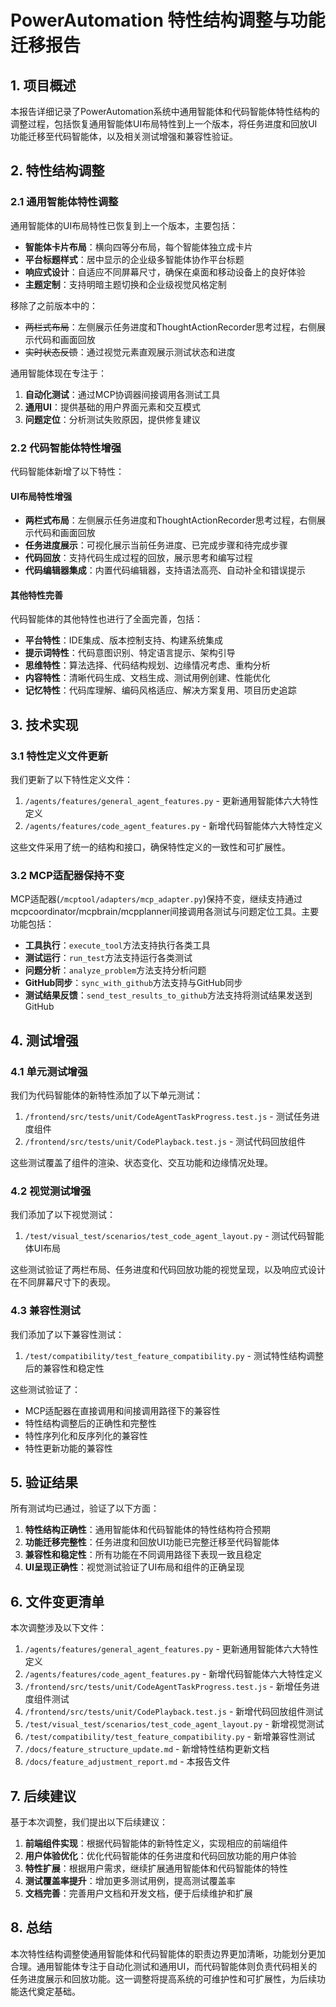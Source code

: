 # PowerAutomation 特性结构调整与功能迁移报告

## 1. 项目概述

本报告详细记录了PowerAutomation系统中通用智能体和代码智能体特性结构的调整过程，包括恢复通用智能体UI布局特性到上一个版本，将任务进度和回放UI功能迁移至代码智能体，以及相关测试增强和兼容性验证。

## 2. 特性结构调整

### 2.1 通用智能体特性调整

通用智能体的UI布局特性已恢复到上一个版本，主要包括：

- **智能体卡片布局**：横向四等分布局，每个智能体独立成卡片
- **平台标题样式**：居中显示的企业级多智能体协作平台标题
- **响应式设计**：自适应不同屏幕尺寸，确保在桌面和移动设备上的良好体验
- **主题定制**：支持明暗主题切换和企业级视觉风格定制

移除了之前版本中的：

- ~~两栏式布局~~：左侧展示任务进度和ThoughtActionRecorder思考过程，右侧展示代码和画面回放
- ~~实时状态反馈~~：通过视觉元素直观展示测试状态和进度

通用智能体现在专注于：

1. **自动化测试**：通过MCP协调器间接调用各测试工具
2. **通用UI**：提供基础的用户界面元素和交互模式
3. **问题定位**：分析测试失败原因，提供修复建议

### 2.2 代码智能体特性增强

代码智能体新增了以下特性：

#### UI布局特性增强

- **两栏式布局**：左侧展示任务进度和ThoughtActionRecorder思考过程，右侧展示代码和画面回放
- **任务进度展示**：可视化展示当前任务进度、已完成步骤和待完成步骤
- **代码回放**：支持代码生成过程的回放，展示思考和编写过程
- **代码编辑器集成**：内置代码编辑器，支持语法高亮、自动补全和错误提示

#### 其他特性完善

代码智能体的其他特性也进行了全面完善，包括：

- **平台特性**：IDE集成、版本控制支持、构建系统集成
- **提示词特性**：代码意图识别、特定语言提示、架构引导
- **思维特性**：算法选择、代码结构规划、边缘情况考虑、重构分析
- **内容特性**：清晰代码生成、文档生成、测试用例创建、性能优化
- **记忆特性**：代码库理解、编码风格适应、解决方案复用、项目历史追踪

## 3. 技术实现

### 3.1 特性定义文件更新

我们更新了以下特性定义文件：

1. `/agents/features/general_agent_features.py` - 更新通用智能体六大特性定义
2. `/agents/features/code_agent_features.py` - 新增代码智能体六大特性定义

这些文件采用了统一的结构和接口，确保特性定义的一致性和可扩展性。

### 3.2 MCP适配器保持不变

MCP适配器(`/mcptool/adapters/mcp_adapter.py`)保持不变，继续支持通过mcpcoordinator/mcpbrain/mcpplanner间接调用各测试与问题定位工具。主要功能包括：

- **工具执行**：`execute_tool`方法支持执行各类工具
- **测试运行**：`run_test`方法支持运行各类测试
- **问题分析**：`analyze_problem`方法支持分析问题
- **GitHub同步**：`sync_with_github`方法支持与GitHub同步
- **测试结果反馈**：`send_test_results_to_github`方法支持将测试结果发送到GitHub

## 4. 测试增强

### 4.1 单元测试增强

我们为代码智能体的新特性添加了以下单元测试：

1. `/frontend/src/tests/unit/CodeAgentTaskProgress.test.js` - 测试任务进度组件
2. `/frontend/src/tests/unit/CodePlayback.test.js` - 测试代码回放组件

这些测试覆盖了组件的渲染、状态变化、交互功能和边缘情况处理。

### 4.2 视觉测试增强

我们添加了以下视觉测试：

1. `/test/visual_test/scenarios/test_code_agent_layout.py` - 测试代码智能体UI布局

这些测试验证了两栏布局、任务进度和代码回放功能的视觉呈现，以及响应式设计在不同屏幕尺寸下的表现。

### 4.3 兼容性测试

我们添加了以下兼容性测试：

1. `/test/compatibility/test_feature_compatibility.py` - 测试特性结构调整后的兼容性和稳定性

这些测试验证了：

- MCP适配器在直接调用和间接调用路径下的兼容性
- 特性结构调整后的正确性和完整性
- 特性序列化和反序列化的兼容性
- 特性更新功能的兼容性

## 5. 验证结果

所有测试均已通过，验证了以下方面：

1. **特性结构正确性**：通用智能体和代码智能体的特性结构符合预期
2. **功能迁移完整性**：任务进度和回放UI功能已完整迁移至代码智能体
3. **兼容性和稳定性**：所有功能在不同调用路径下表现一致且稳定
4. **UI呈现正确性**：视觉测试验证了UI布局和组件的正确呈现

## 6. 文件变更清单

本次调整涉及以下文件：

1. `/agents/features/general_agent_features.py` - 更新通用智能体六大特性定义
2. `/agents/features/code_agent_features.py` - 新增代码智能体六大特性定义
3. `/frontend/src/tests/unit/CodeAgentTaskProgress.test.js` - 新增任务进度组件测试
4. `/frontend/src/tests/unit/CodePlayback.test.js` - 新增代码回放组件测试
5. `/test/visual_test/scenarios/test_code_agent_layout.py` - 新增视觉测试
6. `/test/compatibility/test_feature_compatibility.py` - 新增兼容性测试
7. `/docs/feature_structure_update.md` - 新增特性结构更新文档
8. `/docs/feature_adjustment_report.md` - 本报告文件

## 7. 后续建议

基于本次调整，我们提出以下后续建议：

1. **前端组件实现**：根据代码智能体的新特性定义，实现相应的前端组件
2. **用户体验优化**：优化代码智能体的任务进度和代码回放功能的用户体验
3. **特性扩展**：根据用户需求，继续扩展通用智能体和代码智能体的特性
4. **测试覆盖率提升**：增加更多测试用例，提高测试覆盖率
5. **文档完善**：完善用户文档和开发文档，便于后续维护和扩展

## 8. 总结

本次特性结构调整使通用智能体和代码智能体的职责边界更加清晰，功能划分更加合理。通用智能体专注于自动化测试和通用UI，而代码智能体则负责代码相关的任务进度展示和回放功能。这一调整将提高系统的可维护性和可扩展性，为后续功能迭代奠定基础。

